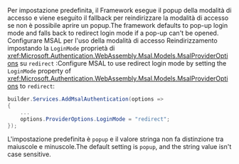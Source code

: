 <span data-ttu-id="cd5a0-101">Per impostazione predefinita, il Framework esegue il popup della modalità di accesso e viene eseguito il fallback per reindirizzare la modalità di accesso se non è possibile aprire un popup.</span><span class="sxs-lookup"><span data-stu-id="cd5a0-101">The framework defaults to pop-up login mode and falls back to redirect login mode if a pop-up can't be opened.</span></span> <span data-ttu-id="cd5a0-102">Configurare MSAL per l'uso della modalità di accesso Reindirizzamento impostando la `LoginMode` proprietà di <xref:Microsoft.Authentication.WebAssembly.Msal.Models.MsalProviderOptions> su `redirect` :</span><span class="sxs-lookup"><span data-stu-id="cd5a0-102">Configure MSAL to use redirect login mode by setting the `LoginMode` property of <xref:Microsoft.Authentication.WebAssembly.Msal.Models.MsalProviderOptions> to `redirect`:</span></span>

```csharp
builder.Services.AddMsalAuthentication(options =>
{
    ...
    options.ProviderOptions.LoginMode = "redirect";
});
```

<span data-ttu-id="cd5a0-103">L'impostazione predefinita è `popup` e il valore stringa non fa distinzione tra maiuscole e minuscole.</span><span class="sxs-lookup"><span data-stu-id="cd5a0-103">The default setting is `popup`, and the string value isn't case sensitive.</span></span>
